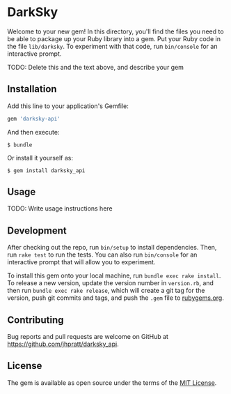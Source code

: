 # DarkSky

Welcome to your new gem! In this directory, you'll find the files you need to be able to package up your Ruby library into a gem. Put your Ruby code in the file `lib/darksky`. To experiment with that code, run `bin/console` for an interactive prompt.

TODO: Delete this and the text above, and describe your gem

## Installation

Add this line to your application's Gemfile:

```ruby
gem 'darksky-api'
```

And then execute:

    $ bundle

Or install it yourself as:

    $ gem install darksky_api

## Usage

TODO: Write usage instructions here

## Development

After checking out the repo, run `bin/setup` to install dependencies. Then, run `rake test` to run the tests. You can also run `bin/console` for an interactive prompt that will allow you to experiment.

To install this gem onto your local machine, run `bundle exec rake install`. To release a new version, update the version number in `version.rb`, and then run `bundle exec rake release`, which will create a git tag for the version, push git commits and tags, and push the `.gem` file to [rubygems.org](https://rubygems.org).

## Contributing

Bug reports and pull requests are welcome on GitHub at https://github.com/jhpratt/darksky_api.

## License

The gem is available as open source under the terms of the [MIT License](https://opensource.org/licenses/MIT).
